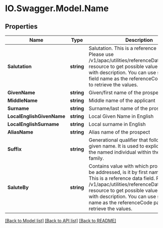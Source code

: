 # IO.Swagger.Model.Name
## Properties

Name | Type | Description | Notes
------------ | ------------- | ------------- | -------------
**Salutation** | **string** | Salutation. This is a reference data field. Please use /v1/apac/utilities/referenceData/{salutation} resource to get possible value of this field with description. You can use salutation field name as the referenceCode parameter to retrieve the values. | [optional] 
**GivenName** | **string** | Given/first name of the prospect | 
**MiddleName** | **string** | Middle name of the applicant | [optional] 
**Surname** | **string** | Surname/last name of the prospect | 
**LocalEnglishGivenName** | **string** | Local Given Name in English | [optional] 
**LocalEnglishSurname** | **string** | Local surname in English | [optional] 
**AliasName** | **string** | Alias name of the prospect | [optional] 
**Suffix** | **string** | Generational qualifier that follow a person given name. It is used to explicitly identify the named individual within the same family. | [optional] 
**SaluteBy** | **string** | Contains value with which prospect like to be addressed, is it by first name/last name. This is a reference data field. Please use /v1/apac/utilities/referenceData/{saluteBy} resource to get possible value of this field with description. You can use saluteBy field name as the referenceCode parameter to retrieve the values. | [optional] 

[[Back to Model list]](../README.md#documentation-for-models) [[Back to API list]](../README.md#documentation-for-api-endpoints) [[Back to README]](../README.md)

